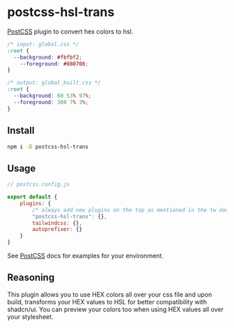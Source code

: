 # postcss-hsl-trans
[PostCSS](https://github.com/postcss/postcss) plugin to convert hex colors to hsl.

```css
/* input: global.css */
:root {
  --background: #fbfbf2;
    --foreground: #080708;
}
```

```css
/* output: global_built.css */
:root {
  --background: 60 53% 97%;
  --foreground: 300 7% 3%;
}
```

## Install

```bash
npm i -D postcss-hsl-trans
```

## Usage

```js
// postcss.config.js

export default {
    plugins: {
        /* always add new plugins on the top as mentioned in the tw docs. */
        "postcss-hsl-trans": {},
        tailwindcss: {},
        autoprefixer: {}
    }
}

```

See [PostCSS](https://github.com/postcss/postcss) docs for examples for your environment.

## Reasoning

This plugin allows you to use HEX colors all over your css file and upon build, transforms your HEX values to HSL for better compatibility with shadcn/ui. You can preview your colors too when using HEX values all over your stylesheet.



